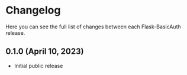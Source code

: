 # Changelog

Here you can see the full list of changes between each Flask-BasicAuth
release.

## 0.1.0 (April 10, 2023)

-   Initial public release
